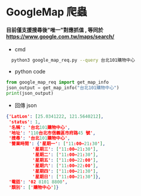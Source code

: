 # GoogleMap 爬蟲

#### 目前僅支援搜尋後"唯一"對應抓值 , 等同於 https://www.google.com.tw/maps/search/

- cmd 

```bash
  python3 google_map_req.py --query 台北101購物中心
```

- python code

```python
from google_map_req import get_map_info
json_output = get_map_info("台北101購物中心")
print(json_output)
```

- 回傳 json

```json
{'LatLon': [25.0341222, 121.5640212],
 'status': 1,
 '名稱': '台北101購物中心',
 '地址': '110台北市信義區市府路45 號',
 '搜尋': '台北101購物中心',
 '營業時間': {'星期一': ['11:00–21:30'],
          '星期三': ['11:00–21:30'],
          '星期二': ['11:00–21:30'],
          '星期五': ['11:00–22:00'],
          '星期六': ['11:00–22:00'],
          '星期四': ['11:00–21:30'],
          '星期日': ['11:00–21:30']},
 '電話': '02 8101 8800',
 '類別': ['購物中心']}
```





